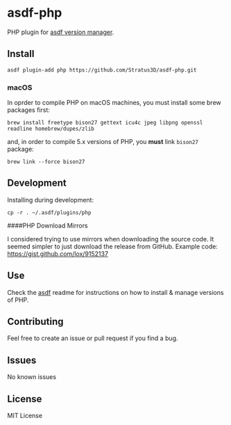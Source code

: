 # asdf-php
 PHP plugin for [asdf version manager](https://github.com/HashNuke/asdf).

## Install

```
asdf plugin-add php https://github.com/Stratus3D/asdf-php.git
```

### macOS

In oprder to compile PHP on macOS machines, you must install some brew packages first:

```
brew install freetype bison27 gettext icu4c jpeg libpng openssl readline homebrew/dupes/zlib
```

and, in order to compile 5.x versions of PHP, you **must** link `bison27` package:

```
brew link --force bison27
```

## Development

Installing during development:

```
cp -r . ~/.asdf/plugins/php
```

####PHP Download Mirrors

I considered trying to use mirrors when downloading the source code. It seemed simpler to just download the release from GitHub. Example code: https://gist.github.com/lox/9152137

## Use

Check the [asdf](https://github.com/HashNuke/asdf) readme for instructions on how to install & manage versions of PHP.

## Contributing

Feel free to create an issue or pull request if you find a bug.

## Issues

No known issues

## License
MIT License
